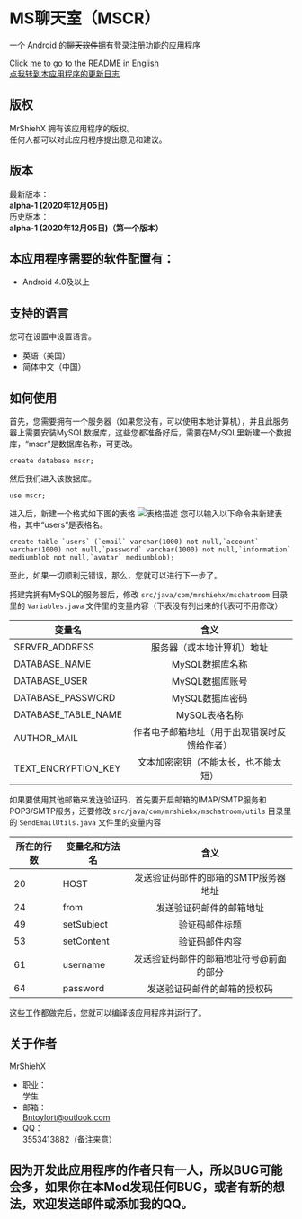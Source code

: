 # MS聊天室（MSCR）
一个 Android 的~~聊天软件~~拥有登录注册功能的应用程序

[Click me to go to the README in English](https://github.com/MrShieh-X/mschatroom/blob/master/README.md) <br/>
[点我转到本应用程序的更新日志](https://github.com/MrShieh-X/mschatroom/blob/master/update_logs-zh.md) <br/>
## 版权
MrShiehX 拥有该应用程序的版权。<br/>
任何人都可以对此应用程序提出意见和建议。
## 版本
最新版本：<br/>
<b>alpha-1 (2020年12月05日)</b><br/>
历史版本：<br/>
<b>alpha-1 (2020年12月05日)（第一个版本）</b><br/>

## 本应用程序需要的软件配置有：
* Android 4.0及以上

## 支持的语言
您可在设置中设置语言。
- 英语（美国）
- 简体中文（中国）

## 如何使用
首先，您需要拥有一个服务器（如果您没有，可以使用本地计算机），并且此服务器上需要安装MySQL数据库，这些您都准备好后，需要在MySQL里新建一个数据库，“mscr”是数据库名称，可更改。
```mysql
create database mscr;
```
然后我们进入该数据库。
```mysql
use mscr;
```
进入后，新建一个格式如下图的表格
![表格描述](https://gitee.com/MrShiehX/Repository/raw/master/31.png "表格描述")
您可以输入以下命令来新建表格，其中“users”是表格名。
```mysql
create table `users` (`email` varchar(1000) not null,`account` varchar(1000) not null,`password` varchar(1000) not null,`information` mediumblob not null,`avatar` mediumblob);
```
至此，如果一切顺利无错误，那么，您就可以进行下一步了。

搭建完拥有MySQL的服务器后，修改 `src/java/com/mrshiehx/mschatroom` 目录里的 `Variables.java` 文件里的变量内容（下表没有列出来的代表可不用修改）

| 变量名|含义|
| --------|:----:|
| SERVER_ADDRESS|服务器（或本地计算机）地址|
| DATABASE_NAME|MySQL数据库名称|
| DATABASE_USER|MySQL数据库账号|
| DATABASE_PASSWORD|MySQL数据库密码|
| DATABASE_TABLE_NAME|MySQL表格名称|
| AUTHOR_MAIL|作者电子邮箱地址（用于出现错误时反馈给作者）|
| TEXT_ENCRYPTION_KEY|文本加密密钥（不能太长，也不能太短）|

如果要使用其他邮箱来发送验证码，首先要开启邮箱的IMAP/SMTP服务和POP3/SMTP服务，还要修改 `src/java/com/mrshiehx/mschatroom/utils` 目录里的 `SendEmailUtils.java` 文件里的变量内容

|所在的行数|变量名和方法名|含义|
|-------------| -------------|:---------------:|
|20|HOST|发送验证码邮件的邮箱的SMTP服务器地址  |
|24|from|发送验证码邮件的邮箱地址|
|49|setSubject|验证码邮件标题|
|53|setContent|验证码邮件内容|
|61|username|发送验证码邮件的邮箱地址符号@前面的部分|
|64|password|发送验证码邮件的邮箱的授权码|
这些工作都做完后，您就可以编译该应用程序并运行了。

## 关于作者
MrShiehX<br/>
- 职业：<br/>
学生<br/>
- 邮箱：<br/>
Bntoylort@outlook.com<br/>
- QQ：<br/>
3553413882（备注来意）<br/>

## 因为开发此应用程序的作者只有一人，所以BUG可能会多，如果你在本Mod发现任何BUG，或者有新的想法，欢迎发送邮件或添加我的QQ。
